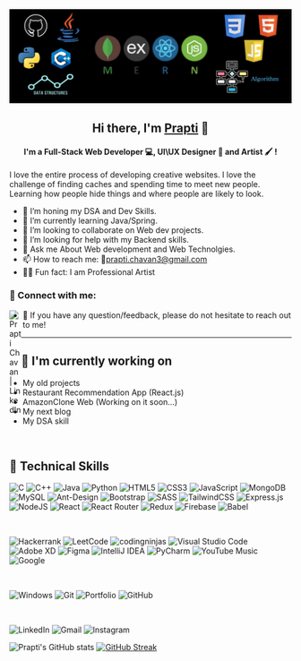 
<img width="813" alt="145186736-1d1a4508-60a3-4169-acb7-ede41a7c85d6" src="https://github.com/prapti3/prapti3/blob/main/banner.jpg">


<h2 align="center" font-family="">
Hi there, I'm <a href="https://profile-129b7.web.app/" target="_blank" rel="noreferrer"><span color="Pink"> Prapti</span></a> 👋
</h2>

<h4 align="center">
I'm a Full-Stack Web Developer 💻, UI\UX Designer 🎨 and Artist 🖌️ !
</h4> 

I love the entire process of developing creative websites. I love the challenge of finding caches and spending time to meet new people. Learning how people hide things and where people are likely to look.



- 🔭 I’m honing my DSA and Dev Skills.
- 🌱 I’m currently learning Java/Spring.
- 👯 I’m looking to collaborate on Web dev projects.
- 🤔 I’m looking for help with my Backend skills.
- 💬 Ask me About Web development and Web Technolgies.
- 📫 How to reach me: 💌prapti.chavan3@gmail.com
- 👩‍🎨 Fun fact: I am Professional Artist 


### 🤝 Connect with me:

<a href="https://www.linkedin.com/in/prapti-chavan-003/"><img align="left" src="https://raw.githubusercontent.com/yushi1007/yushi1007/main/images/linkedin.svg" alt="Prapti Chavan | LinkedIn" width="21px"/></a>


- 💬 If you have any question/feedback, please do not hesitate to reach out to me!

<hr>


## 🔭 I'm currently working on

- My old projects
- Restaurant Recommendation App (React.js)
- AmazonClone Web (Working on it soon...)
- My next blog
- My DSA skill

<br>

## 💼 Technical Skills


![C](https://img.shields.io/badge/c-%2300599C.svg?style=for-the-badge&logo=c&logoColor=white)
![C++](https://img.shields.io/badge/c++-%2300599C.svg?style=for-the-badge&logo=c%2B%2B&logoColor=white)
![Java](https://img.shields.io/badge/java-%23ED8B00.svg?style=for-the-badge&logo=openjdk&logoColor=white)
![Python](https://img.shields.io/badge/python-3670A0?style=for-the-badge&logo=python&logoColor=ffdd54)
![HTML5](https://img.shields.io/badge/html5-%23E34F26.svg?style=for-the-badge&logo=html5&logoColor=white)
![CSS3](https://img.shields.io/badge/css3-%231572B6.svg?style=for-the-badge&logo=css3&logoColor=white)
![JavaScript](https://img.shields.io/badge/javascript-%23323330.svg?style=for-the-badge&logo=javascript&logoColor=%23F7DF1E)
![MongoDB](https://img.shields.io/badge/MongoDB-%234ea94b.svg?style=for-the-badge&logo=mongodb&logoColor=white)
![MySQL](https://img.shields.io/badge/mysql-%2300f.svg?style=for-the-badge&logo=mysql&logoColor=white)
![Ant-Design](https://img.shields.io/badge/-AntDesign-%230170FE?style=for-the-badge&logo=ant-design&logoColor=white)
![Bootstrap](https://img.shields.io/badge/bootstrap-%238511FA.svg?style=for-the-badge&logo=bootstrap&logoColor=white)
![SASS](https://img.shields.io/badge/SASS-hotpink.svg?style=for-the-badge&logo=SASS&logoColor=white)
![TailwindCSS](https://img.shields.io/badge/tailwindcss-%2338B2AC.svg?style=for-the-badge&logo=tailwind-css&logoColor=white)
![Express.js](https://img.shields.io/badge/express.js-%23404d59.svg?style=for-the-badge&logo=express&logoColor=%2361DAFB)
![NodeJS](https://img.shields.io/badge/node.js-6DA55F?style=for-the-badge&logo=node.js&logoColor=white)
![React](https://img.shields.io/badge/react-%2320232a.svg?style=for-the-badge&logo=react&logoColor=%2361DAFB)
![React Router](https://img.shields.io/badge/React_Router-CA4245?style=for-the-badge&logo=react-router&logoColor=white)
![Redux](https://img.shields.io/badge/redux-%23593d88.svg?style=for-the-badge&logo=redux&logoColor=white)
![Firebase](https://img.shields.io/badge/firebase-%23039BE5.svg?style=for-the-badge&logo=firebase)
![Babel](https://img.shields.io/badge/Babel-F9DC3e?style=for-the-badge&logo=babel&logoColor=black)

<br>

![Hackerrank](https://img.shields.io/badge/-Hackerrank-2EC866?style=for-the-badge&logo=HackerRank&logoColor=white)
![LeetCode](https://img.shields.io/badge/LeetCode-000000?style=for-the-badge&logo=LeetCode&logoColor=#d16c06)
![codingninjas](https://img.shields.io/badge/coding%20ninjas-DD6620?style=for-the-badge&logo=codingninjas&logoColor=white)
![Visual Studio Code](https://img.shields.io/badge/Visual%20Studio%20Code-0078d7.svg?style=for-the-badge&logo=visual-studio-code&logoColor=white)
![Adobe XD](https://img.shields.io/badge/Adobe%20XD-470137?style=for-the-badge&logo=Adobe%20XD&logoColor=#FF61F6)
![Figma](https://img.shields.io/badge/figma-%23F24E1E.svg?style=for-the-badge&logo=figma&logoColor=white)
![IntelliJ IDEA](https://img.shields.io/badge/IntelliJIDEA-000000.svg?style=for-the-badge&logo=intellij-idea&logoColor=white)
![PyCharm](https://img.shields.io/badge/pycharm-143?style=for-the-badge&logo=pycharm&logoColor=black&color=black&labelColor=green)
![YouTube Music](https://img.shields.io/badge/YouTube_Music-FF0000?style=for-the-badge&logo=youtube-music&logoColor=white)
![Google](https://img.shields.io/badge/google-4285F4?style=for-the-badge&logo=google&logoColor=white)

<br>


![Windows](https://img.shields.io/badge/Windows-0078D6?style=for-the-badge&logo=windows&logoColor=white)
![Git](https://img.shields.io/badge/git-%23F05033.svg?style=for-the-badge&logo=git&logoColor=white)
![Portfolio](https://img.shields.io/badge/Portfolio-%23000000.svg?style=for-the-badge&logo=firefox&logoColor=#FF7139)
![GitHub](https://img.shields.io/badge/github-%23121011.svg?style=for-the-badge&logo=github&logoColor=white)

<br>

![LinkedIn](https://img.shields.io/badge/linkedin-%230077B5.svg?style=for-the-badge&logo=linkedin&logoColor=white)
![Gmail](https://img.shields.io/badge/Gmail-D14836?style=for-the-badge&logo=gmail&logoColor=white)
![Instagram](https://img.shields.io/badge/Instagram-%23E4405F.svg?style=for-the-badge&logo=Instagram&logoColor=white)



![Prapti's GitHub stats]()
[![GitHub Streak](https://github-readme-streak-stats.herokuapp.com?user=prapti3&theme=onedark&hide_border=true&border_radius=5)](https://git.io/streak-stats)
